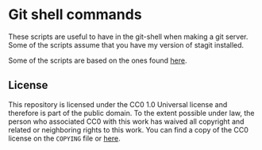 # Git shell commands

These scripts are useful to have in the git-shell when making a git server. Some
of the scripts assume that you have my version of stagit installed.

Some of the scripts are based on the ones found [here][src].

## License

This repository is licensed under the CC0 1.0 Universal license and therefore is
part of the public domain. To the extent possible under law, the person who
associated CC0 with this work has waived all copyright and related or
neighboring rights to this work. You can find a copy of the CC0 license on the
`COPYING` file or [here][license].


[src]: <https://web.archive.org/web/20170409185637/http://planzero.org/blog/2012/10/24/hosting_an_admin-friendly_git_server_with_git-shell> "Hosting an admin-friendly git server with git-shell"
[license]: <https://creativecommons.org/publicdomain/zero/1.0/>
